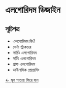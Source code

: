 # এলগোরিদম ডিজাইন

## সূচিপত্র
- এলগোরিদম কি?
- ডেটা স্ট্রাকচার
- সার্চিং এলগোরিদম
- সর্টিং এলগোরিদম
- গ্রাফ এলগোরিদম
- ডাইনামিক প্রোগ্রামিং

[← মূল পাতায় ফিরে যান](index.md) 